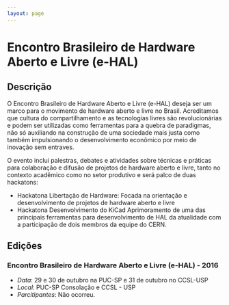 ```yaml
---
layout: page
---
```

# Encontro Brasileiro de Hardware Aberto e Livre (e-HAL)

## Descrição

 O Encontro Brasileiro de Hardware Aberto e Livre (e-HAL) deseja ser um marco para o movimento de hardware aberto e livre no Brasil. Acreditamos que cultura do compartilhamento e as tecnologias livres são revolucionárias e podem ser utilizadas como ferramentas para a quebra de paradigmas, não só auxiliando na construção de uma sociedade mais justa como também impulsionando o desenvolvimento econômico por meio de inovação sem entraves.

 O evento inclui palestras, debates e atividades sobre técnicas e práticas para colaboração e difusão de projetos de hardware aberto e livre, tanto no contexto acadêmico como no setor produtivo e será palco de duas hackatons:

 * Hackatona Libertação de Hardware: Focada na orientação e desenvolvimento de projetos de hardware aberto e livre
 * Hackatona Desenvolvimento do KiCad
Aprimoramento de uma das principais ferramentas para desenvolvimento de HAL da atualidade com a participação de dois membros da equipe do CERN.

## Edições

###  Encontro Brasileiro de Hardware Aberto e Livre (e-HAL) - 2016
- *Data*: 29 e 30 de outubro na PUC-SP e 31 de outubro no CCSL-USP
- *Local*: PUC-SP Consolação e CCSL - USP
- *Parcitipantes*: Não ocorreu.
